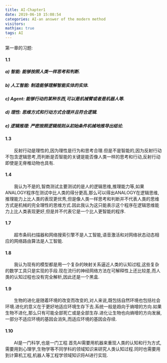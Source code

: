 ```yaml
---
title: AI-Chapter1
date: 2019-06-10 15:08:54
categories: AI-an answer of the modern method
visitors: 
mathjax: true
tags: AI
---
```

第一章的习题:

#### 1.1
##### a) 智能: 能够按照人类一样思考和判断.
##### b) 人工智能: 制造能够理解智能实体的实体.
##### c) Agent: 能够行动的某种东西,可以是机械臂或者是机器人等.
##### d) 理性: 思维方式和行动方式合理并且符合逻辑.
##### e) 逻辑推理: 严密按照逻辑规则从初始条件机械地推导出结论.
#### 1.3
&emsp;&emsp;反射行动是理性的,因为理性是行为和思考合理.但是不是智能的,因为反射行动不包含逻辑思考,而判断是否智能的关键是能否像人类一样的思考和行动,反射行动即使是无脊椎动物也具有.
#### 1.4
&emsp;&emsp;我认为不是的,智商测试主要测试的是人的逻辑思维,推理能力等,如果ANALOGY程序在测试中比人类的得分更高,那么可以得出ANALOGY在逻辑思维,推理能力上比人类的表现更优秀,但是像人类一样思考和判断并不代表人类的思维方式是机械的完全理性的思维方式.因此我认为这只能表示这个程序在逻辑思维能力上比人类表现更好,但是并不代表它是一个比人更智能的程序.
#### 1.7
&emsp;&emsp;超市条码扫描器和网络搜索引擎不是人工智能,语音激活和对网络状态动态相应的网络路由算法是人工智能.
#### 1.8
&emsp;&emsp;我认为现有的模型都是用一个复杂的映射关系逼近人类的认知过程,这些复杂的数学工具只是实现的手段.现在流行的神经网络方法在可解释性上还比较差,而人类的认知过程也没有完全解析,因此还是一个黑盒.
#### 1.9
&emsp;&emsp;生物的进化是随着环境的改变而改变的,对人来说,既包括自然环境也包括社会环境.进化的意义在于更好地适应环境生存下去.系统一般是趋向于熵增的方向.如果生物不进化,那么只有可能全部死亡或是全部生存.进化让生物也向熵增的方向发展,一部分不适应环境的基因会消失,而适应环境的基因会存续.
#### 1.10
&emsp;&emsp;AI是一门科学,也是一门工程.首先AI需要用机器来重现人类的认知和行为方式,需要用到心理学,生物学等不同学科的领域知识来研究人类认知过程.同时也需要用到计算机工程,机器人等工程学领域知识将AI进行实现.